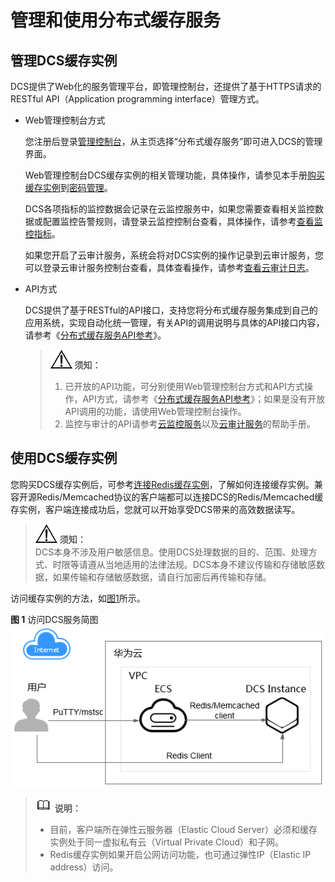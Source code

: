 # 管理和使用分布式缓存服务<a name="ZH-CN_TOPIC_0148195361"></a>

## 管理DCS缓存实例<a name="section121075018358"></a>

DCS提供了Web化的服务管理平台，即管理控制台，还提供了基于HTTPS请求的RESTful API（Application programming interface）管理方式。

-   Web管理控制台方式

    您注册后登录[管理控制台](https://console.huaweicloud.com)，从主页选择“分布式缓存服务”即可进入DCS的管理界面。

    Web管理控制台DCS缓存实例的相关管理功能，具体操作，请参见本手册[购买缓存实例](购买缓存实例.md)到[密码管理](密码管理.md)。

    DCS各项指标的监控数据会记录在云监控服务中，如果您需要查看相关监控数据或配置监控告警规则，请登录云监控控制台查看，具体操作，请参考[查看监控指标](查看监控指标.md)。

    如果您开启了云审计服务，系统会将对DCS实例的操作记录到云审计服务，您可以登录云审计服务控制台查看，具体查看操作，请参考[查看云审计日志](查看云审计日志.md)。

-   API方式

    DCS提供了基于RESTful的API接口，支持您将分布式缓存服务集成到自己的应用系统，实现自动化统一管理，有关API的调用说明与具体的API接口内容，请参考《[分布式缓存服务API参考](https://support.huaweicloud.com/api-dcs/dcs-api-0312001.html)》。

    >![](public_sys-resources/icon-notice.gif) **须知：**   
    >1.  已开放的API功能，可分别使用Web管理控制台方式和API方式操作，API方式，请参考《[分布式缓存服务API参考](https://support.huaweicloud.com/api-dcs/dcs-api-0312001.html)》；如果是没有开放API调用的功能，请使用Web管理控制台操作。  
    >2.  监控与审计的API请参考[云监控服务](https://support.huaweicloud.com/ces/index.html)以及[云审计服务](https://support.huaweicloud.com/cts/index.html)的帮助手册。  


## 使用DCS缓存实例<a name="section1278313113617"></a>

您购买DCS缓存实例后，可参考[连接Redis缓存实例](连接Redis缓存实例.md)，了解如何连接缓存实例。兼容开源Redis/Memcached协议的客户端都可以连接DCS的Redis/Memcached缓存实例，客户端连接成功后，您就可以开始享受DCS带来的高效数据读写。

>![](public_sys-resources/icon-notice.gif) **须知：**   
>DCS本身不涉及用户敏感信息。使用DCS处理数据的目的、范围、处理方式、时限等请遵从当地适用的法律法规。DCS本身不建议传输和存储敏感数据，如果传输和存储敏感数据，请自行加密后再传输和存储。  

访问缓存实例的方法，如[图1](#fig178431316483)所示。

**图 1**  访问DCS服务简图<a name="fig178431316483"></a>  
![](figures/访问DCS服务简图.png "访问DCS服务简图")

>![](public_sys-resources/icon-note.gif) **说明：**   
>-   目前，客户端所在弹性云服务器（Elastic Cloud Server）必须和缓存实例处于同一虚拟私有云（Virtual Private Cloud）和子网。  
>-   Redis缓存实例如果开启公网访问功能，也可通过弹性IP（Elastic IP address）访问。  

